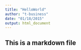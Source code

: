 ```yaml
---
title: "HelloWorld"
author: "t-business"
date: "01/18/2015"
output: html_document
---
```


## This is a markdown file
